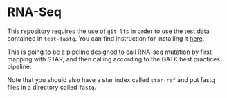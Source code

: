 # RNA-Seq

This repository requires the use of `git-lfs` in order to use the test data contained in `test-fastq`. You can find instruction for installing it [here](https://git-lfs.github.com/).

This is going to be a pipeline designed to call RNA-seq mutation by first mapping with STAR, and then calling according to the GATK best practices pipeline.

Note that you should also have a star index called `star-ref` and put fastq files in a directory called `fastq`.
